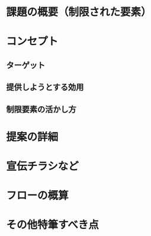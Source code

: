 # 課題の概要（制限された要素）

# コンセプト
## ターゲット

## 提供しようとする効用

## 制限要素の活かし方

# 提案の詳細

# 宣伝チラシなど

# フローの概算

# その他特筆すべき点

